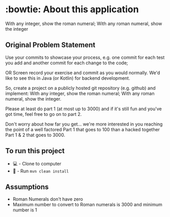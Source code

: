 #  :bowtie: About this application #
With any integer, show the roman numeral;  With any roman numeral, show the integer

##  Original Problem Statement ##
Use your commits to showcase your process, e.g. one commit for each test you add and another commit for each change to the code;

OR Screen record your exercise and commit as you would normally.
We'd like to see this in Java (or Kotlin) for backend development.


So, create a project on a publicly hosted git repository (e.g. github) and implement:
With any integer, show the roman numeral;
With any roman numeral, show the integer.

Please at least do part 1 (at most up to 3000) and if it's still fun and you've got time, feel free to go on to part 2.

Don't worry about how far you get... we're more interested in you reaching the point of a well factored Part 1 that goes to 100 than a hacked together Part 1 & 2 that goes to 3000.

##  To run this project ##
- :computer: -  Clone to computer
- 🧹 -  Run `mvn clean install`

##  Assumptions ##
- Roman Numerals don't have zero
- Maximum number to convert to Roman numerals is 3000 and minimum number is 1